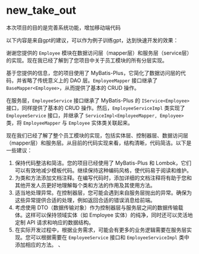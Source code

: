 # new_take_out

本次项目的目的是完善系统功能，增加移动端代码

以下内容是来自gpt的建议，可以作为例子训练gpt，达到快速开发的效果：

谢谢您提供的 `Employee` 模块在数据访问层（mapper层）和服务层（service层）的实现。现在我已经了解到了您项目中关于员工模块的所有分层实现。

基于您提供的信息，您的项目使用了 MyBatis-Plus，它简化了数据访问层的代码，并省略了传统意义上的 DAO 层。`EmployeeMapper` 接口继承了 `BaseMapper<Employee>`，从而提供了基本的 CRUD 操作。

在服务层，`EmployeeService` 接口继承了 MyBatis-Plus 的 `IService<Employee>` 接口，同样提供了基本的 CRUD 操作。然后，`EmployeeServiceImpl` 类实现了 `EmployeeService` 接口，并继承了 `ServiceImpl<EmployeeMapper, Employee>` 类，将 `EmployeeMapper` 与 `Employee` 实体类关联起来。

现在我们已经了解了整个员工模块的实现，包括实体层、控制器层、数据访问层（mapper层）和服务层。从目前的代码实现来看，结构清晰，代码简洁。以下是一些建议：

1. 保持代码整洁和简洁。您的项目已经使用了 MyBatis-Plus 和 Lombok，它们可以有效地减少模板代码。继续保持这种编码风格，使代码易于阅读和维护。
2. 为类和方法添加文档注释。在编写代码时，添加详细的文档注释将有助于您和其他开发人员更好地理解每个类和方法的作用及其使用方法。
3. 适当地处理异常。在控制器层，您可能会遇到来自服务层抛出的异常。确保为这些异常提供合适的处理，例如返回合适的错误消息给前端。
4. 考虑使用 DTO（数据传输对象）作为控制器层与服务层之间的数据传输载体。这样可以保持领域实体（如 Employee 实体）的纯净，同时还可以灵活地定制 API 请求和响应的数据结构。
5. 在实际开发过程中，根据业务需求，可能会有更多的业务逻辑需要在服务层实现。您可以根据需要在 `EmployeeService` 接口和 `EmployeeServiceImpl` 类中添加相应的方法。
、